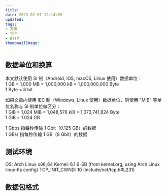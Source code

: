 ```yaml
---
title: 
date: 2023-02-07 12:14:09
updated: 
tags:
- 宽带
- TCP
- HTTP
thumbnailImage: 
---
```


## 数据单位和换算
本文默认使用 SI 制（Android, iOS, macOS, Linux 使用）数据单位：  
1 GB = 1,000 MB = 1,000,000 kB = 1,000,000,000 Byte  
1 Byte = 8 bit  

如果文章内使用 IEC 制（Windows, Linux 使用）数据单位，则使用 "MiB" 等单位名称与 SI 制单位做区分：  
1 GiB = 1,024 MiB = 1,048,576 kiB = 1,073,741,824 Byte  
1 GiB =  1.024 GB

1 Gbps 指每秒传输 1 Gbit（0.125 GB）的数据  
1 GB/s 指每秒传输 1 GB（8 Gbit）的数据  

## 测试环境
OS: Arch Linux x86_64
Kernel: 6.1.6-SB
    (from kernel.org, using Arch Linux linux-lts config)
TCP_INIT_CWND: 10
    (include/net/tcp.h#L231)
    
## 数据包格式

